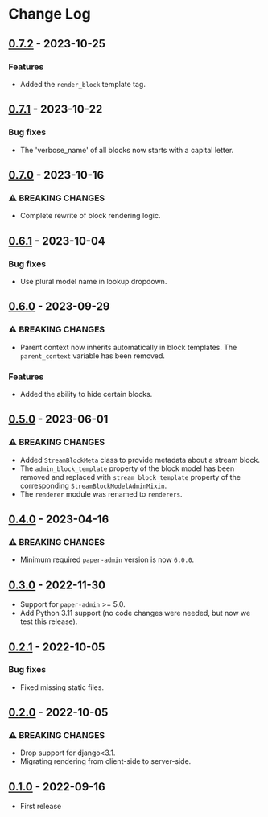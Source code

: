 # Change Log

## [0.7.2](https://github.com/dldevinc/paper-streamfield/tree/v0.7.2) - 2023-10-25

### Features

-   Added the `render_block` template tag.

## [0.7.1](https://github.com/dldevinc/paper-streamfield/tree/v0.7.1) - 2023-10-22

### Bug fixes

-   The 'verbose_name' of all blocks now starts with a capital letter.

## [0.7.0](https://github.com/dldevinc/paper-streamfield/tree/v0.7.0) - 2023-10-16

### ⚠ BREAKING CHANGES

-   Complete rewrite of block rendering logic.

## [0.6.1](https://github.com/dldevinc/paper-streamfield/tree/v0.6.1) - 2023-10-04

### Bug fixes

-   Use plural model name in lookup dropdown.

## [0.6.0](https://github.com/dldevinc/paper-streamfield/tree/v0.6.0) - 2023-09-29

### ⚠ BREAKING CHANGES

-   Parent context now inherits automatically in block templates. The `parent_context` 
    variable has been removed.

### Features

-   Added the ability to hide certain blocks. 

## [0.5.0](https://github.com/dldevinc/paper-streamfield/tree/v0.5.0) - 2023-06-01

### ⚠ BREAKING CHANGES

-   Added `StreamBlockMeta` class to provide metadata about a stream block.
-   The `admin_block_template` property of the block model has been removed and replaced with 
    `stream_block_template` property of the corresponding `StreamBlockModelAdminMixin`.
-   The `renderer` module was renamed to `renderers`.

## [0.4.0](https://github.com/dldevinc/paper-streamfield/tree/v0.4.0) - 2023-04-16

### ⚠ BREAKING CHANGES

-   Minimum required `paper-admin` version is now `6.0.0`.

## [0.3.0](https://github.com/dldevinc/paper-streamfield/tree/v0.3.0) - 2022-11-30

-   Support for `paper-admin` >= 5.0.
-   Add Python 3.11 support (no code changes were needed, but now we test this release).

## [0.2.1](https://github.com/dldevinc/paper-streamfield/tree/v0.2.1) - 2022-10-05

### Bug fixes

-   Fixed missing static files.

## [0.2.0](https://github.com/dldevinc/paper-streamfield/tree/v0.2.0) - 2022-10-05

### ⚠ BREAKING CHANGES

-   Drop support for django<3.1.
-   Migrating rendering from client-side to server-side.

## [0.1.0](https://github.com/dldevinc/paper-streamfield/tree/v0.1.0) - 2022-09-16

-   First release
